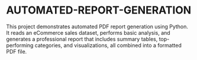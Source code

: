 # AUTOMATED-REPORT-GENERATION
This project demonstrates automated PDF report generation using Python. It reads an eCommerce sales dataset, performs basic analysis, and generates a professional report that includes summary tables, top-performing categories, and visualizations, all combined into a formatted PDF file.
